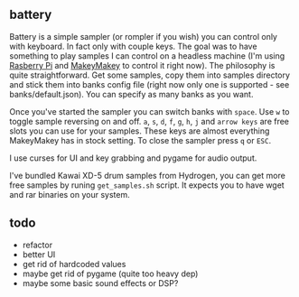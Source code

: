 ## battery

Battery is a simple sampler (or rompler if you wish) you can control only with keyboard. In fact only with couple keys. The goal was to have something to play samples I can control on a headless machine (I'm using [Rasberry Pi](http://www.raspberrypi.org/) and [MakeyMakey](http://www.makeymakey.com/) to control it right now). The philosophy is quite straightforward. Get some samples, copy them into samples directory and stick them into banks config file (right now only one is supported - see banks/default.json). You can specify as many banks as you want.

Once you've started the sampler you can switch banks with `space`. Use `w` to toggle sample reversing on and off. `a`, `s`, `d`, `f`, `g`, `h`, `j` and `arrow keys` are free slots you can use for your samples. These keys are almost everything MakeyMakey has in stock setting. To close the sampler press `q` or `ESC`.

I use curses for UI and key grabbing and pygame for audio output.

I've bundled Kawai XD-5 drum samples from Hydrogen, you can get more free samples by runing `get_samples.sh` script. It expects you to have wget and rar binaries on your system.


## todo

- refactor
- better UI
- get rid of hardcoded values
- maybe get rid of pygame (quite too heavy dep)
- maybe some basic sound effects or DSP?